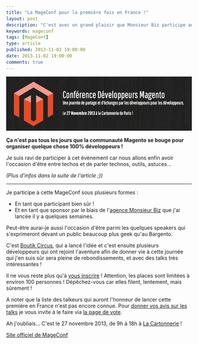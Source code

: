 ```yaml
---
title: "La MageConf pour la première fois en France !"
layout: post
description: "C'est avec un grand plaisir que Monsieur Biz participe au financement de la première MageConf 2013 à Paris !"
keywords: mageconf
tags: [MageConf]
type: article
published: 2013-11-02 19:00:00
date: 2013-11-02 19:00:00
comments: true
---
```


<p class="center">
    <a href="http://mageconf.org/" title="Aller sur le site de MageConf"><img src="/images/posts/mageconf2013/mageconf.jpg" alt="MageConf 2013" /></a>
</p>

**Ça n'est pas tous les jours que la communauté Magento se bouge pour organiser quelque chose 100% développeurs !**

Je suis ravi de participer à cet évènement car nous allons enfin avoir l'occasion d'être entre techos et de parler technos, outils, astuces...

_(Plus d'infos dans la suite de l'article ;))_

<!-- more start -->

----------

Je participe à cette MageConf sous plusieurs formes :

* En tant que participant bien sûr !
* Et en tant que sponsor par le biais de l'[agence Monsieur Biz][mbiz] que j'ai lancée il y a quelques semaines.

Peut-être aurai-je aussi l'occasion d'être parmi les quelques speakers qui s'exprimeront devant un public beaucoup plus geek qu'au Bargento.

C'est [Boutik Circus][boutikcircus], qui a lancé l'idée et c'est ensuite plusieurs développeurs qui ont rejoint l'aventure afin de donner vie à cette journée qui j'en suis sûr sera pleine de rebondissements, et avec des talks très intéressantes !

Il ne vous reste plus qu'à [vous inscrire][inscription] ! Attention, les places sont limitées à environ 100 personnes ! Dépêchez-vous car elles filent, lentement, mais sûrement !

A noter que la liste des talkeurs qui auront l'honneur de lancer cette première en France n'est pas encore connue. Pour [donner vos avis sur les talks][votes] je vous invite à le faire via [la page de vote][votes].

Ah j'oubliais... C'est le 27 novembre 2013, de 9h à 18h à [La Cartonnerie][cartonnerie] !

[Site officiel de MageConf][mageconf]

<!-- more end -->

[mbiz]: http://monsieurbiz.com/
[boutikcircus]: http://www.boutikcircus.com/
[inscription]: http://mageconf.org/inscription
[votes]: http://mageconf.org/programme/
[mageconf]: http://mageconf.org/
[cartonnerie]: http://www.lacartonnerieparis.com/
